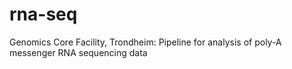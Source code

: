 # rna-seq
Genomics Core Facility, Trondheim: Pipeline for analysis of poly-A messenger RNA sequencing data
